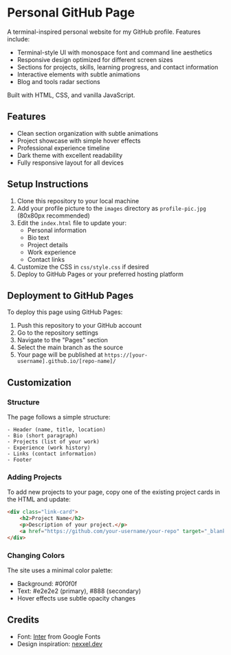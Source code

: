 # Personal GitHub Page

A terminal-inspired personal website for my GitHub profile. Features include:

- Terminal-style UI with monospace font and command line aesthetics
- Responsive design optimized for different screen sizes
- Sections for projects, skills, learning progress, and contact information
- Interactive elements with subtle animations
- Blog and tools radar sections

Built with HTML, CSS, and vanilla JavaScript.

## Features


- Clean section organization with subtle animations
- Project showcase with simple hover effects
- Professional experience timeline
- Dark theme with excellent readability
- Fully responsive layout for all devices

## Setup Instructions

1. Clone this repository to your local machine
2. Add your profile picture to the `images` directory as `profile-pic.jpg` (80x80px recommended)
3. Edit the `index.html` file to update your:
   - Personal information
   - Bio text
   - Project details
   - Work experience
   - Contact links
4. Customize the CSS in `css/style.css` if desired
5. Deploy to GitHub Pages or your preferred hosting platform

## Deployment to GitHub Pages

To deploy this page using GitHub Pages:

1. Push this repository to your GitHub account
2. Go to the repository settings
3. Navigate to the "Pages" section
4. Select the main branch as the source
5. Your page will be published at `https://[your-username].github.io/[repo-name]/`

## Customization

### Structure

The page follows a simple structure:

```
- Header (name, title, location)
- Bio (short paragraph)
- Projects (list of your work)
- Experience (work history)
- Links (contact information)
- Footer
```

### Adding Projects

To add new projects to your page, copy one of the existing project cards in the HTML and update:

```html
<div class="link-card">
    <h2>Project Name</h2>
    <p>Description of your project.</p>
    <a href="https://github.com/your-username/your-repo" target="_blank">view repo</a>
</div>
```

### Changing Colors

The site uses a minimal color palette:
- Background: #0f0f0f
- Text: #e2e2e2 (primary), #888 (secondary)
- Hover effects use subtle opacity changes

## Credits

- Font: [Inter](https://fonts.google.com/specimen/Inter) from Google Fonts
- Design inspiration: [nexxel.dev](https://www.nexxel.dev/)
